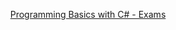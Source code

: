  <p align="center"><a href="https://softuni.bg/trainings/resources/officedocument/51155/conditional-statements-advanced-lab-programming-basics-with-c-sharp-july-2020/3038"> Programming Basics with C# - Exams <a/><p>
